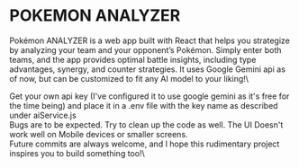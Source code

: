 # POKEMON ANALYZER

Pokémon ANALYZER is a web app built with React that helps you strategize by analyzing your team and your opponent’s Pokémon. Simply enter both teams, and the app provides optimal battle insights, including type advantages, synergy, and counter strategies. It uses Google Gemini api as of now, but can be customized to fit any AI model to your liking!\

Get your own api key (I've configured it to use google gemini as it's free for the time being) and place it in a .env file with the key name as described under aiService.js\
Bugs are to be expected. Try to clean up the code as well. The UI Doesn't work well on Mobile devices or smaller screens.\
Future commits are always welcome, and I hope this rudimentary project inspires you to build something too!\


